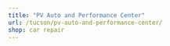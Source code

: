 ```yaml
---
title: "PV Auto and Performance Center"
url: /tucson/pv-auto-and-performance-center/
shop: car repair
---
```

